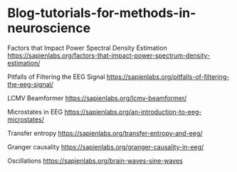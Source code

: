 # Blog-tutorials-for-methods-in-neuroscience
Factors that Impact Power Spectral Density Estimation https://sapienlabs.org/factors-that-impact-power-spectrum-density-estimation/


Pitfalls of Filtering the EEG Signal https://sapienlabs.org/pitfalls-of-filtering-the-eeg-signal/


LCMV Beamformer https://sapienlabs.org/lcmv-beamformer/


Microstates in EEG https://sapienlabs.org/an-introduction-to-eeg-microstates/


Transfer entropy https://sapienlabs.org/transfer-entropy-and-eeg/


Granger causality https://sapienlabs.org/granger-causality-in-eeg/



Oscillations https://sapienlabs.org/brain-waves-sine-waves
